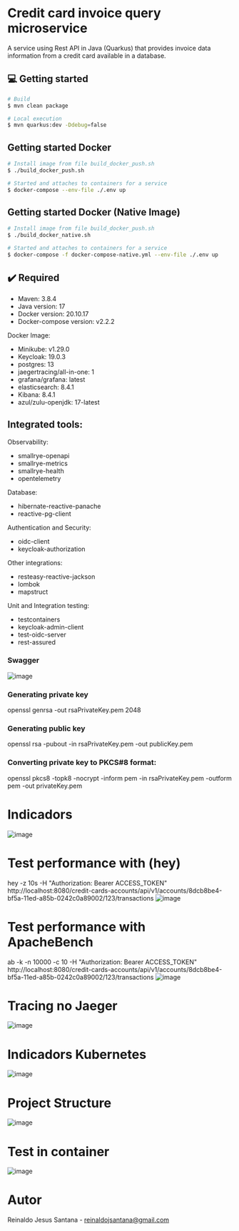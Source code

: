 # Credit card invoice query microservice

A service using Rest API in Java (Quarkus) that provides invoice data information from a credit card available in a database.



## 💻 Getting started

```bash
# Build 
$ mvn clean package

# Local execution
$ mvn quarkus:dev -Ddebug=false
```


## Getting started Docker
```bash
# Install image from file build_docker_push.sh 
$ ./build_docker_push.sh 

# Started and attaches to containers for a service
$ docker-compose --env-file ./.env up
```


## Getting started Docker (Native Image)
```bash
# Install image from file build_docker_push.sh 
$ ./build_docker_native.sh 

# Started and attaches to containers for a service
$ docker-compose -f docker-compose-native.yml --env-file ./.env up
```


## ✔️ Required
* Maven: 3.8.4
* Java version: 17
* Docker version: 20.10.17
* Docker-compose version: v2.2.2


Docker Image:
* Minikube: v1.29.0
* Keycloak: 19.0.3
* postgres: 13
* jaegertracing/all-in-one: 1
* grafana/grafana: latest
* elasticsearch: 8.4.1
* Kibana: 8.4.1
* azul/zulu-openjdk: 17-latest


## Integrated tools:

Observability:

* smallrye-openapi
* smallrye-metrics
* smallrye-health 
* opentelemetry


Database:
* hibernate-reactive-panache
* reactive-pg-client


Authentication and Security:
* oidc-client
* keycloak-authorization

Other integrations:
* resteasy-reactive-jackson
* lombok
* mapstruct

Unit and Integration testing:
* testcontainers
* keycloak-admin-client
* test-oidc-server
* rest-assured





### Swagger
![image](https://user-images.githubusercontent.com/17239827/226056309-295315a2-4403-4ff6-ad0b-5bfd335d1b07.png)



### Generating private key
openssl genrsa -out rsaPrivateKey.pem 2048


### Generating public key
openssl rsa -pubout -in rsaPrivateKey.pem -out publicKey.pem


### Converting private key to PKCS#8 format:
openssl pkcs8 -topk8 -nocrypt -inform pem -in rsaPrivateKey.pem -outform pem -out privateKey.pem



# Indicadors
![image](https://user-images.githubusercontent.com/17239827/225927764-6ea876b9-919d-4761-822e-acf100f2f3c7.png)


# Test performance with (hey)
hey -z 10s -H "Authorization: Bearer ACCESS_TOKEN" http://localhost:8080/credit-cards-accounts/api/v1/accounts/8dcb8be4-bf5a-11ed-a85b-0242c0a89002/123/transactions
![image](https://user-images.githubusercontent.com/17239827/226060297-5c2ee5d4-6e26-4bba-84bd-86c030352a22.png)


# Test performance with ApacheBench
ab -k -n 10000 -c 10 -H "Authorization: Bearer ACCESS_TOKEN" http://localhost:8080/credit-cards-accounts/api/v1/accounts/8dcb8be4-bf5a-11ed-a85b-0242c0a89002/123/transactions
![image](https://user-images.githubusercontent.com/17239827/226060776-58d7b271-2716-4880-b441-b4a0494343d6.png)


# Tracing no Jaeger
![image](https://user-images.githubusercontent.com/17239827/225927438-e5b6bbf1-12fd-400d-956c-836eb6abe36f.png)


# Indicadors Kubernetes
![image](https://user-images.githubusercontent.com/17239827/225927225-93b47c5d-1fe7-42ab-9314-58baa8d67f0a.png)


# Project Structure
![image](https://user-images.githubusercontent.com/17239827/225925543-26bb4148-5283-4d1a-b98a-f72ab3e681d1.png)


# Test in container
![image](https://user-images.githubusercontent.com/17239827/225934234-bdb98f70-d4ac-486a-b412-ebb001f5175d.png)



# Autor
Reinaldo Jesus Santana - reinaldojsantana@gmail.com
